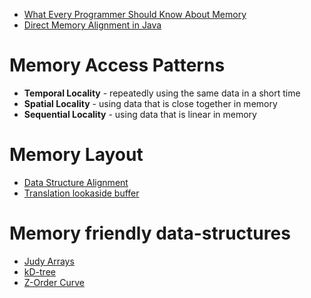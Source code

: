
- [What Every Programmer Should Know About Memory](https://www.akkadia.org/drepper/cpumemory.pdf)
- [Direct Memory Alignment in Java](http://psy-lob-saw.blogspot.co.uk/2013/01/direct-memory-alignment-in-java.html)


# Memory Access Patterns 

- **Temporal Locality** - repeatedly using the same data in a short time
- **Spatial Locality** - using data that is close together in memory 
- **Sequential Locality** - using data that is linear in memory 

# Memory Layout 

- [Data Structure Alignment](https://en.wikipedia.org/wiki/Data_structure_alignment)
- [Translation lookaside buffer](https://en.wikipedia.org/wiki/Translation_lookaside_buffer)

# Memory friendly data-structures

- [Judy Arrays](http://judy.sourceforge.net/)
- [kD-tree](http://pointclouds.org/documentation/tutorials/kdtree_search.php)
- [Z-Order Curve](https://gist.github.com/jaredwinick/5073432)



